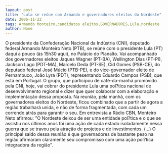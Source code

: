 ```yaml
---
layout: post
title: "Lula se reúne com Armando e governadores eleitos do Nordeste"
date: 2006-11-22
tags: Armando Monteiro,candidatos eleitos,GOVERNADORES,Lula,nordeste
author: None
---
```


O presidente da Confederação Nacional da Indústria (CNI), deputado federal Armando Monteiro Neto (PTB), se reúne com o presidente Lula (PT) daqui a pouco (às 15h30 aqui), no Palácio do Planalto. 
Vai acompanhado dos governadores eleitos Jaques Wagner (PT-BA), Wellington Dias (PT-PI), Jackson Lago (PDT-MA), Marcelo Deda (PT-SE), Cid Gomes (PSB-CE), do deputado federal José Múcio (PTB-PE), e do vice-governador eleito de Pernambuco, João Lyra (PDT), representando Eduardo Campos (PSB), que está em Portugal.
O grupo, que participou de café-da-manhã promovido pela CNI, hoje, vai cobrar do presidente Lula uma pol?tica nacional de desenvolvimento regional e dizer que quer colaborar com a elaboração e implementação dessa proposta.
Na reunião, pela manhã, com os governadores eleitos do Nordeste, ficou combinado que a partir de agora a região trabalhará unida, e não de forma fragmentada, com cada um correndo atrás para garantir o seu. 
Em entrevista a Rádio CBN, Monteiro Neto afirmou:
\"O Nordeste deixou de ser uma entidade pol?tica e o que se assistiu nos últimos anos foi uma ação de cada estado isoladamente nessa guerra que se travou pela atração de projetos e de investimentos.&nbsp;(...) O principal saldo dessa reunião é que governadores de bastante peso na região afirmaram claramente seu compromisso com uma ação pol?tica integradora da região\".  